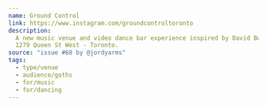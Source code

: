 ```yaml
---
name: Ground Control
link: https://www.instagram.com/groundcontroltoronto
description:
  A new music venue and video dance bar experience inspired by David Bowie.
  1279 Queen St West - Toronto.
source: "issue #68 by @jordyarms"
tags:
  - type/venue
  - audience/goths
  - for/music
  - for/dancing
---
```


<!-- Community added from GitHub issue #68 -->
